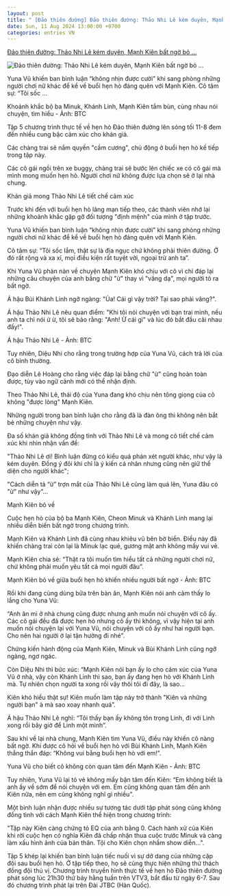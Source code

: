 ```yaml
---
layout: post
title: " [Đảo thiên đường] Đảo thiên đường: Thảo Nhi Lê kém duyên, Mạnh Kiên bất ngờ bỏ ..."
date: Sun, 11 Aug 2024 13:00:00 +0700
categories: entries VN
---
```

[Đảo thiên đường: Thảo Nhi Lê kém duyên, Mạnh Kiên bất ngờ bỏ ...](https://tuoitre.vn/dao-thien-duong-thao-nhi-le-kem-duyen-manh-kien-bat-ngo-bo-ve-khi-hen-ho-20240811021259696.htm)

![Đảo thiên đường: Thảo Nhi Lê kém duyên, Mạnh Kiên bất ngờ bỏ ...](https://cdn1.tuoitre.vn/zoom/600_315/471584752817336320/2024/8/11/thao-nhi-le-min-17233297885071653801180-274-239-1079-1777-crop-17233299674972053713203.png)

Yuna Vũ khiến ban bình luận “không nhịn được cười” khi sang phòng những người chơi nữ khác để kể về buổi hẹn hò đáng quên với Mạnh Kiên. Cô tâm sự: “Tôi sốc ...

Khoảnh khắc bộ ba Minuk, Khánh Linh, Mạnh Kiên tắm bùn, cùng nhau nói chuyện, tìm hiểu - Ảnh: BTC

Tập 5 chương trình thực tế về hẹn hò Đảo thiên đường lên sóng tối 11-8 đem đến nhiều cung bậc cảm xúc cho khán giả.

Các chàng trai sẽ nắm quyền "cầm cương", chủ động ở buổi hẹn hò kế tiếp trong tập này.

Các cô gái ngồi trên xe buggy, chàng trai sẽ bước lên chiếc xe có cô gái mà mình mong muốn hẹn hò. Người chơi nữ không được lựa chọn sẽ ở lại nhà chung.

Khán giả mong Thảo Nhi Lê tiết chế cảm xúc

Trước khi đến với buổi hẹn hò lãng mạn tiếp theo, các thành viên nhớ lại những khoảnh khắc gặp gỡ đối tượng "định mệnh" của mình ở tập trước.

Yuna Vũ khiến ban bình luận “không nhịn được cười” khi sang phòng những người chơi nữ khác để kể về buổi hẹn hò đáng quên với Mạnh Kiên.

Cô tâm sự: “Tôi sốc lắm, thật sự là địa ngục chứ không phải thiên đường. Ở đó rất rộng và xa xỉ, mọi điều kiện rất tuyệt vời, ngoại trừ anh ta”.

Khi Yuna Vũ phàn nàn về chuyện Mạnh Kiên khó chịu với cô vì chỉ đáp lại những câu chuyện của anh bằng chữ "ừ" thay vì "vâng dạ", mọi người tỏ ra bất ngờ.

Á hậu Bùi Khánh Linh ngỡ ngàng: "Ủa! Cái gì vậy trời? Tại sao phải vâng?".

Á hậu Thảo Nhi Lê nêu quan điểm: "Khi tôi nói chuyện với bạn trai mình, nếu anh ta chỉ nói ừ ừ, tôi sẽ bảo rằng: "Anh! Ừ cái gì" và lúc đó bắt đầu cãi nhau đấy!".

Á hậu Thảo Nhi Lê - Ảnh: BTC

Tuy nhiên, Diệu Nhi cho rằng trong trường hợp của Yuna Vũ, cách trả lời của cô bình thường.

Đạo diễn Lê Hoàng cho rằng việc đáp lại bằng chữ "ừ" cũng hoàn toàn được, tùy vào ngữ cảnh mới có thể nhận định.

Theo Thảo Nhi Lê, thái độ của Yuna đang khó chịu nên tông giọng của cô không "được lòng" Mạnh Kiên.

Những người trong ban bình luận cho rằng đã là đàn ông thì không nên bắt bẻ những chuyện như vậy.

Đa số khán giả không đồng tình với Thảo Nhi Lê và mong cô tiết chế cảm xúc khi nhìn nhận vấn đề:

"Thảo Nhi Lê ơi! Bình luận đừng có kiểu quá phán xét người khác, như vậy là kém duyên. Đồng ý đôi khi chỉ là ý kiến cá nhân nhưng cũng nên giữ thể diện cho người khác";

"Cách diễn tả “ừ” trợn mắt của Thảo Nhi Lê cũng làm quá lên, Yuna đâu có "ừ" như vậy"...

Mạnh Kiên bỏ về

Cuộc hẹn hò của bộ ba Mạnh Kiên, Cheon Minuk và Khánh Linh mang lại nhiều diễn biến bất ngờ trong chương trình.

Mạnh Kiên và Khánh Linh đã cùng nhau khiêu vũ bên bờ biển. Điều này đã khiến chàng trai còn lại là Minuk lạc quẻ, gương mặt anh không mấy vui vẻ.

Mạnh Kiên chia sẻ: “Thật ra tôi muốn tìm hiểu tất cả những người chơi nữ, chứ không phải muốn yêu tất cả mọi người đâu”.

Mạnh Kiên bỏ về giữa buổi hẹn hò khiến nhiều người bất ngờ - Ảnh: BTC

Rồi khi đang cùng dùng bữa trên bàn ăn, Mạnh Kiên nói anh cảm thấy lo lắng cho Yuna Vũ:

“Anh ăn mì ở nhà chung cũng được nhưng anh muốn nói chuyện với cô ấy. Các cô gái đều đã được hẹn hò nhưng cô ấy thì không, vì vậy hiện tại anh muốn nói chuyện lại với Yuna Vũ, nói chuyện với cô ấy như hai người bạn. Cho nên hai người ở lại tận hưởng đi nhé”.

Chứng kiến hành động của Mạnh Kiên, Minuk và Bùi Khánh Linh cũng ngỡ ngàng, ngơ ngác.

Còn Diệu Nhi thì bức xúc: “Mạnh Kiên nói bạn ấy lo cho cảm xúc của Yuna Vũ ở nhà, vậy còn Khánh Linh thì sao, bạn ấy đang hẹn hò với Khánh Linh mà. Tự nhiên chọn người ta xong rồi vậy thôi tôi đi đây, là sao…

Kiên khó hiểu thật sự! Kiên muốn làm tập này trở thành "Kiên và những người bạn" à mà sao xoay nhanh quá”.

Á hậu Thảo Nhi Lê nghĩ: “Tôi thấy bạn ấy không tôn trọng Linh, đi với Linh xong rồi bây giờ để Linh một mình”.

Sau khi về lại nhà chung, Mạnh Kiên tìm Yuna Vũ, điều này khiến cô nàng bất ngờ. Khi được cô hỏi về buổi hẹn hò với Bùi Khánh Linh, Mạnh Kiên thẳng thắn đáp: “Không vui bằng buổi hẹn hò với em!”.

Yuna Vũ cho biết cô không còn quan tâm đến Mạnh Kiên - Ảnh: BTC

Tuy nhiên, Yuna Vũ lại tỏ vẻ không mấy bận tâm đến Kiên: “Em không biết là anh ấy về sớm để nói chuyện với em. Em cũng không quan tâm đến anh Kiên nữa, nên em cũng không nghĩ gì nhiều”.

Một bình luận nhận được nhiều sự tương tác dưới tập phát sóng cũng không đồng tình với cách Mạnh Kiên thể hiện trong chương trình:

"Tập này Kiên càng chứng tỏ EQ của anh bằng 0. Cách hành xử của Kiên khi rời cuộc hẹn có nghĩa Kiên đã chấp nhận thua cuộc trước Minuk và càng làm xấu hình ảnh của bản thân. Tội cho Kiên chọn nhầm show diễn...".

Tập 5 khép lại khiến ban bình luận tiếc nuối vì sự dở dang của những cặp đôi sau buổi hẹn hò. Ở tập tiếp theo, họ sẽ cùng thực hiện những thử thách đồng đội thú vị. Chương trình truyền hình thực tế về hẹn hò Đảo thiên đường phát sóng lúc 21h30 thứ bảy hằng tuần trên VTV3, bắt đầu từ ngày 6-7. Sau đó chương trình phát lại trên Đài JTBC (Hàn Quốc).

